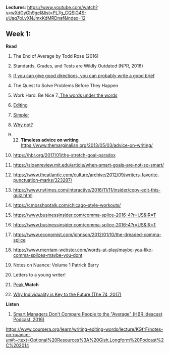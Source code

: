 **Lectures**: 
https://www.youtube.com/watch?v=wXdGyGh9geI&list=PL7g_CQSlG4S-uUaq7bLvXNJmxKdMRDnaf&index=12



## Week 1:

**Read**
1. The End of Average by Todd Rose (2016)
2. Standards, Grades, and Tests are Wildly Outdated (NPR, 2016)
3. <a href="https://www.abajournal.com/magazine/article/one-who-can-draw-a-good-map-can-probably-write-a-good-brief"> If you can give good directions, you can probably write a good brief </a>
4. The Quest to Solve Problems Before They Happen
5. Work Hard. Be Nice
7.<a href="https://www.poetryfoundation.org/poems/48596/the-words-under-the-words"> The words under the words </a> 
8. <a href="https://www.michbar.org/file/barjournal/article/documents/pdf4article3374.pdf"> Editing</a>
9. <a href="https://www.simonandschuster.com/books/Simpler/Cass-R-Sunstein/9781476726601">Simpler</a>
10. <a href="Why Not? "> Why not? </a>
11. 12. **Timeless advice on writing** https://www.themarginalian.org/2013/05/03/advice-on-writing/
13. https://hbr.org/2017/01/the-stretch-goal-paradox
14. https://sloanreview.mit.edu/article/when-smart-goals-are-not-so-smart/
15. https://www.theatlantic.com/culture/archive/2012/09/writers-favorite-punctuation-marks/323287/
16. https://www.nytimes.com/interactive/2016/11/11/insider/copy-edit-this-quiz.html
17. https://cmosshoptalk.com/chicago-style-workouts/
18. https://www.businessinsider.com/comma-splice-2016-4?r=US&IR=T
19. https://www.businessinsider.com/comma-splice-2016-4?r=US&IR=T
20. https://www.economist.com/johnson/2012/01/10/the-dreaded-comma-splice
21. https://www.merriam-webster.com/words-at-play/maybe-you-like-comma-splices-maybe-you-dont
22. Notes on Nuance: Volume 1 Patrick Barry
23. Letters to a young writer! 

23. <a href="https://www.amazon.co.uk/dp/B011H56MKS/ref=dp-kindle-redirect?_encoding=UTF8&btkr=1"> Peak </a>
**Watch**
1. <a href="https://www.youtube.com/watch?v=-34ASwa_Ztk"> Why Individuality is Key to the Future (The 74, 2017)</a>

**Listen**
1. <a href="https://hbr.org/podcast/2016/04/smart-managers-dont-compare-people-to-the-average"> Smart Managers Don't Compare People to the "Average" (HBR Ideacast Podcast, 2016)</a>

https://www.coursera.org/learn/writing-editing-words/lecture/KGfrF/notes-on-nuance-un#:~:text=Optional%20Resources%3A%20Gish,Longform%20Podcast%2C%202014
